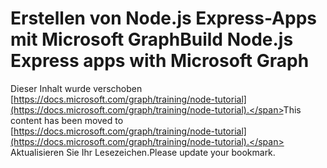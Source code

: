 # <a name="build-nodejs-express-apps-with-microsoft-graph"></a><span data-ttu-id="e19a4-101">Erstellen von Node.js Express-Apps mit Microsoft Graph</span><span class="sxs-lookup"><span data-stu-id="e19a4-101">Build Node.js Express apps with Microsoft Graph</span></span>

<span data-ttu-id="e19a4-102">Dieser Inhalt wurde verschoben [https://docs.microsoft.com/graph/training/node-tutorial](https://docs.microsoft.com/graph/training/node-tutorial).</span><span class="sxs-lookup"><span data-stu-id="e19a4-102">This content has been moved to [https://docs.microsoft.com/graph/training/node-tutorial](https://docs.microsoft.com/graph/training/node-tutorial).</span></span> <span data-ttu-id="e19a4-103">Aktualisieren Sie Ihr Lesezeichen.</span><span class="sxs-lookup"><span data-stu-id="e19a4-103">Please update your bookmark.</span></span>
